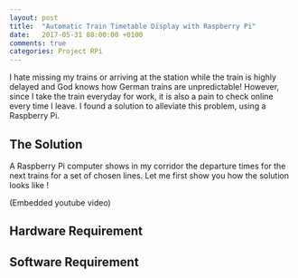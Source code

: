 ```yaml
---
layout: post
title:  "Automatic Train Timetable Display with Raspberry Pi"
date:   2017-05-31 08:00:00 +0100
comments: true
categories: Project RPi
---
```


I hate missing my trains or arriving at the station while the train is highly delayed and God knows how German trains are unpredictable! However, since I take the train everyday for work, it is also a pain to check online every time I leave. I found a solution to alleviate this problem, using a Raspberry Pi. 

The Solution
------------

A Raspberry Pi computer shows in my corridor the departure times for the next trains for a set of chosen lines. Let me first show you how the solution looks like ! 

(Embedded youtube video) 

Hardware Requirement
--------------------

Software Requirement
--------------------





